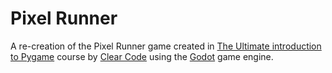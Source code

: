 # Pixel Runner
A re-creation of the Pixel Runner game created in 
[The Ultimate introduction to Pygame](https://youtu.be/AY9MnQ4x3zk?si=XIkMiot1fYFe5n3u) 
course by [Clear Code](https://www.youtube.com/@ClearCode)
using the [Godot](https://godotengine.org/) game engine.
